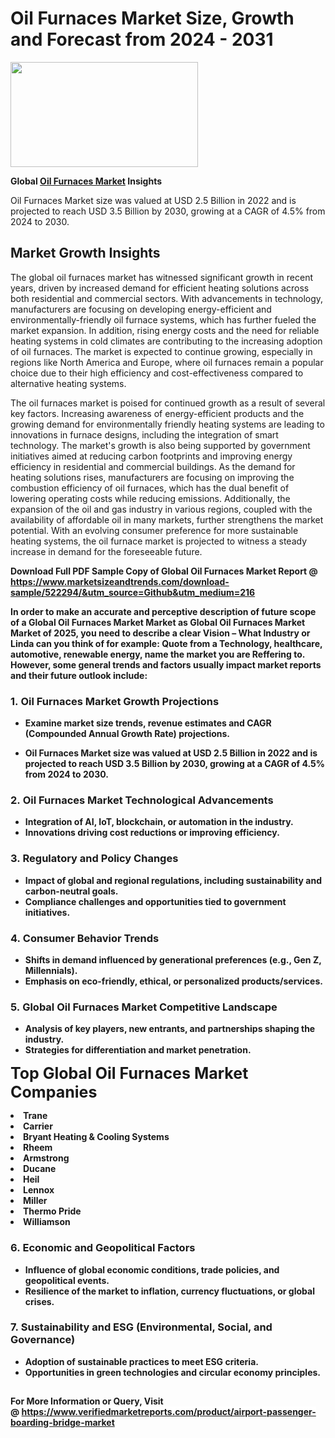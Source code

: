 <H1>Oil Furnaces Market Size, Growth and Forecast from 2024 - 2031</H1><img class="aligncenter size-medium wp-image-584254" src="https://thirdeyenews.in/wp-content/uploads/2024/09/Global-Market-Research-300x168.jpeg" alt="" width="300" height="168" /><p><strong>Global&nbsp;<a href="https://www.marketsizeandtrends.com/download-sample/522294/&amp;utm_source=Github&utm_medium=216">Oil Furnaces Market</a> Insights</strong></p><p>Oil Furnaces Market size was valued at USD 2.5 Billion in 2022 and is projected to reach USD 3.5 Billion by 2030, growing at a CAGR of 4.5% from 2024 to 2030.</p><p><h2>Market Growth Insights</h2> <p>The global oil furnaces market has witnessed significant growth in recent years, driven by increased demand for efficient heating solutions across both residential and commercial sectors. With advancements in technology, manufacturers are focusing on developing energy-efficient and environmentally-friendly oil furnace systems, which has further fueled the market expansion. In addition, rising energy costs and the need for reliable heating systems in cold climates are contributing to the increasing adoption of oil furnaces. The market is expected to continue growing, especially in regions like North America and Europe, where oil furnaces remain a popular choice due to their high efficiency and cost-effectiveness compared to alternative heating systems.</p> <p><strong></strong></p> <p>The oil furnaces market is poised for continued growth as a result of several key factors. Increasing awareness of energy-efficient products and the growing demand for environmentally friendly heating systems are leading to innovations in furnace designs, including the integration of smart technology. The market's growth is also being supported by government initiatives aimed at reducing carbon footprints and improving energy efficiency in residential and commercial buildings. As the demand for heating solutions rises, manufacturers are focusing on improving the combustion efficiency of oil furnaces, which has the dual benefit of lowering operating costs while reducing emissions. Additionally, the expansion of the oil and gas industry in various regions, coupled with the availability of affordable oil in many markets, further strengthens the market potential. With an evolving consumer preference for more sustainable heating systems, the oil furnace market is projected to witness a steady increase in demand for the foreseeable future.</p> <p><strong></p><p><span class=""><strong>Download Full PDF Sample Copy of Global Oil Furnaces Market Report</strong> @ <a href="https://www.marketsizeandtrends.com/download-sample/522294/&amp;utm_source=Github&utm_medium=216" target="_blank">https://www.marketsizeandtrends.com/download-sample/522294/&amp;utm_source=Github&utm_medium=216</a></span></p><p>In order to make an accurate and perceptive description of future scope of a Global&nbsp;Oil Furnaces Market Market as Global&nbsp;Oil Furnaces Market Market of 2025, you need to describe a clear Vision &ndash; What Industry or Linda can you think of for example: Quote from a Technology, healthcare, automotive, renewable energy, name the market you are Reffering to. However, some general trends and factors usually impact market reports and their future outlook include:</p><h3>1.&nbsp;<strong>Oil Furnaces Market Growth Projections</strong></h3><ul><li>Examine market size trends, revenue estimates and CAGR (Compounded Annual Growth Rate) projections.</li><li><p>Oil Furnaces Market size was valued at USD 2.5 Billion in 2022 and is projected to reach USD 3.5 Billion by 2030, growing at a CAGR of 4.5% from 2024 to 2030.</p></li></ul><h3>2.&nbsp;<strong>Oil Furnaces Market Technological Advancements</strong></h3><ul><li>Integration of AI, IoT, blockchain, or automation in the industry.</li><li>Innovations driving cost reductions or improving efficiency.</li></ul><h3>3.&nbsp;<strong>Regulatory and Policy Changes</strong></h3><ul><li>Impact of global and regional regulations, including sustainability and carbon-neutral goals.</li><li>Compliance challenges and opportunities tied to government initiatives.</li></ul><h3>4.&nbsp;<strong>Consumer Behavior Trends</strong></h3><ul><li>Shifts in demand influenced by generational preferences (e.g., Gen Z, Millennials).</li><li>Emphasis on eco-friendly, ethical, or personalized products/services.</li></ul><h3>5.&nbsp;<strong>Global Oil Furnaces Market Competitive Landscape</strong></h3><ul><li>Analysis of key players, new entrants, and partnerships shaping the industry.</li><li>Strategies for differentiation and market penetration.</li></ul><p data-pm-slice="1 1 []"><span style="color: inherit; font-family: inherit; font-size: 25px;">Top Global Oil Furnaces Market Companies</span></p><div class="" data-test-id=""><p><li>Trane</li><li> Carrier</li><li> Bryant Heating & Cooling Systems</li><li> Rheem</li><li> Armstrong</li><li> Ducane</li><li> Heil</li><li> Lennox</li><li> Miller</li><li> Thermo Pride</li><li> Williamson</li></p></div><h3>6.&nbsp;<strong>Economic and Geopolitical Factors</strong></h3><ul><li>Influence of global economic conditions, trade policies, and geopolitical events.</li><li>Resilience of the market to inflation, currency fluctuations, or global crises.</li></ul><h3>7.&nbsp;<strong>Sustainability and ESG (Environmental, Social, and Governance)</strong></h3><ul><li>Adoption of sustainable practices to meet ESG criteria.</li><li>Opportunities in green technologies and circular economy principles.</li></ul><h2><strong style="font-size: 14px;">For More Information or Query, Visit @&nbsp;</strong><a style="background-color: #ffffff; font-size: 14px;" href="https://www.marketsizeandtrends.com/report/oil-furnaces-market/" target="_blank">https://www.verifiedmarketreports.com/product/airport-passenger-boarding-bridge-market</a></h2>
